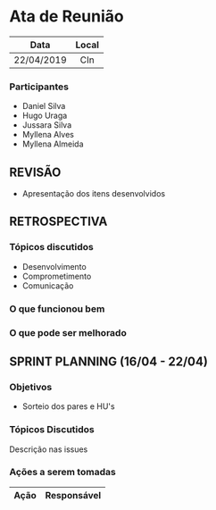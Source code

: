 # Ata de Reunião

Data         | Local
:------------: | :-------------:
22/04/2019   |CIn


### Participantes
* Daniel Silva
* Hugo Uraga
* Jussara Silva
* Myllena Alves
* Myllena Almeida

## REVISÃO
* Apresentação dos itens desenvolvidos

## RETROSPECTIVA 

### Tópicos discutidos
* Desenvolvimento
* Comprometimento
* Comunicação

### O que funcionou bem

### O que pode ser melhorado


## SPRINT PLANNING (16/04 - 22/04)
### Objetivos
* Sorteio dos pares e HU's

### Tópicos Discutidos
Descrição nas issues

### Ações a serem tomadas
Ação                            | Responsável   
:-------------------------------: | :-------------:
